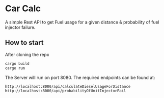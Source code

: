 # Car Calc

A simple Rest API to get Fuel usage for a given distance & probability of fuel injector failure.

## How to start

After cloning the repo

```bash
cargo build
cargo run
```

The Server will run on port 8080. The required endpoints can be found at:

```
http://localhost:8000/api/calculateDieselUsageForDistance
http://localhost:8000/api/probabilityOfUnitInjectorFail
```
